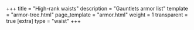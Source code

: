 +++
title = "High-rank waists"
description = "Gauntlets armor list"
template = "armor-tree.html"
page_template = "armor.html"
weight = 1
transparent = true
[extra]
type = "waist"
+++
